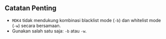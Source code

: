 ## Catatan Penting

- `MDK4` tidak mendukung kombinasi blacklist mode (`-b`) dan whitelist mode (`-w`) secara bersamaan.
- Gunakan salah satu saja: `-b` atau `-w`.
